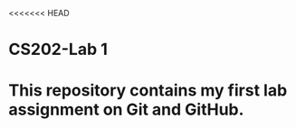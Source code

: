 <<<<<<< HEAD
# CS202-Lab 1
This repository contains my first lab assignment on Git and GitHub.
=======
